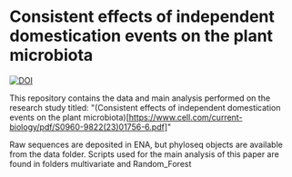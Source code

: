 # Consistent effects of independent domestication events on the plant microbiota
[![DOI](https://zenodo.org/badge/568740864.svg)](https://zenodo.org/badge/latestdoi/568740864)

This repository contains the data and main analysis performed on the research study titled: "(Consistent effects of independent domestication events on the plant microbiota)[https://www.cell.com/current-biology/pdf/S0960-9822(23)01756-6.pdf]"

Raw sequences are deposited in ENA, but phyloseq objects are available from the data folder. Scripts used for the main analysis of this paper are found in folders multivariate and Random_Forest
